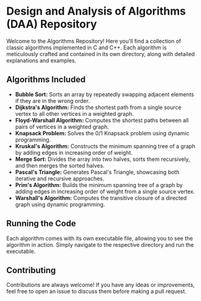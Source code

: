 # Design and Analysis of Algorithms (DAA) Repository

Welcome to the Algorithms Repository! Here you'll find a collection of classic algorithms implemented in C and C++. Each algorithm is meticulously crafted and contained in its own directory, along with detailed explanations and examples.

## Algorithms Included

- **Bubble Sort:** Sorts an array by repeatedly swapping adjacent elements if they are in the wrong order.
- **Dijkstra's Algorithm:** Finds the shortest path from a single source vertex to all other vertices in a weighted graph.
- **Floyd-Warshall Algorithm:** Computes the shortest paths between all pairs of vertices in a weighted graph.
- **Knapsack Problem:** Solves the 0/1 Knapsack problem using dynamic programming.
- **Kruskal's Algorithm:** Constructs the minimum spanning tree of a graph by adding edges in increasing order of weight.
- **Merge Sort:** Divides the array into two halves, sorts them recursively, and then merges the sorted halves.
- **Pascal's Triangle:** Generates Pascal's Triangle, showcasing both iterative and recursive approaches.
- **Prim's Algorithm:** Builds the minimum spanning tree of a graph by adding edges in increasing order of weight from a single source vertex.
- **Warshall's Algorithm:** Computes the transitive closure of a directed graph using dynamic programming.

## Running the Code

Each algorithm comes with its own executable file, allowing you to see the algorithm in action. Simply navigate to the respective directory and run the executable.

## Contributing

Contributions are always welcome! If you have any ideas or improvements, feel free to open an issue to discuss them before making a pull request.
